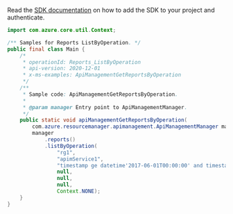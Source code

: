 Read the [SDK documentation](https://github.com/Azure/azure-sdk-for-java/blob/azure-resourcemanager-apimanagement_1.0.0-beta.2/sdk/apimanagement/azure-resourcemanager-apimanagement/README.md) on how to add the SDK to your project and authenticate.

```java
import com.azure.core.util.Context;

/** Samples for Reports ListByOperation. */
public final class Main {
    /*
     * operationId: Reports_ListByOperation
     * api-version: 2020-12-01
     * x-ms-examples: ApiManagementGetReportsByOperation
     */
    /**
     * Sample code: ApiManagementGetReportsByOperation.
     *
     * @param manager Entry point to ApiManagementManager.
     */
    public static void apiManagementGetReportsByOperation(
        com.azure.resourcemanager.apimanagement.ApiManagementManager manager) {
        manager
            .reports()
            .listByOperation(
                "rg1",
                "apimService1",
                "timestamp ge datetime'2017-06-01T00:00:00' and timestamp le datetime'2017-06-04T00:00:00'",
                null,
                null,
                null,
                Context.NONE);
    }
}
```
